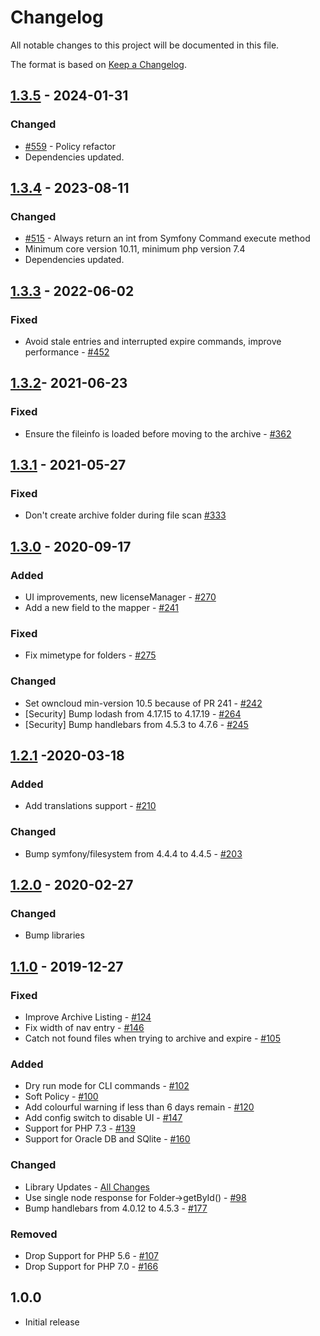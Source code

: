 # Changelog

All notable changes to this project will be documented in this file.

The format is based on [Keep a Changelog](http://keepachangelog.com/en/1.0.0/).

## [1.3.5] - 2024-01-31

### Changed

- [#559](https://github.com/owncloud/files_lifecycle/pull/559) - Policy refactor
- Dependencies updated.


## [1.3.4] - 2023-08-11

### Changed

- [#515](https://github.com/owncloud/files_lifecycle/pull/515) - Always return an int from Symfony Command execute method
- Minimum core version 10.11, minimum php version 7.4
- Dependencies updated.

## [1.3.3] - 2022-06-02

### Fixed

-  Avoid stale entries and interrupted expire commands, improve performance - [#452](https://github.com/owncloud/files_lifecycle/pull/452)


## [1.3.2]- 2021-06-23

### Fixed

- Ensure the fileinfo is loaded before moving to the archive - [#362](https://github.com/owncloud/files_lifecycle/issues/362)

## [1.3.1] - 2021-05-27

### Fixed

- Don't create archive folder during file scan [#333](https://github.com/owncloud/files_lifecycle/issues/333)


## [1.3.0] - 2020-09-17

### Added

- UI improvements, new licenseManager - [#270](https://github.com/owncloud/files_lifecycle/issues/270)
- Add a new field to the mapper - [#241](https://github.com/owncloud/files_lifecycle/issues/241)

### Fixed

- Fix mimetype for folders - [#275](https://github.com/owncloud/files_lifecycle/issues/275)

### Changed

- Set owncloud min-version 10.5 because of PR 241 - [#242](https://github.com/owncloud/files_lifecycle/issues/242)
- [Security] Bump lodash from 4.17.15 to 4.17.19 - [#264](https://github.com/owncloud/files_lifecycle/issues/264)
- [Security] Bump handlebars from 4.5.3 to 4.7.6 - [#245](https://github.com/owncloud/files_lifecycle/issues/245)

## [1.2.1] -2020-03-18

### Added

- Add translations support - [#210](https://github.com/owncloud/files_lifecycle/issues/210)

### Changed

- Bump symfony/filesystem from 4.4.4 to 4.4.5 - [#203](https://github.com/owncloud/files_lifecycle/issues/203)

## [1.2.0] - 2020-02-27

### Changed

- Bump libraries

## [1.1.0] - 2019-12-27

### Fixed

- Improve Archive Listing - [#124](https://github.com/owncloud/files_lifecycle/pull/124)
- Fix width of nav entry - [#146](https://github.com/owncloud/files_lifecycle/pull/146)
- Catch not found files when trying to archive and expire - [#105](https://github.com/owncloud/files_lifecycle/pull/105)

### Added

- Dry run mode for CLI commands - [#102](https://github.com/owncloud/files_lifecycle/pull/102)
- Soft Policy - [#100](https://github.com/owncloud/files_lifecycle/pull/100)
- Add colourful  warning if less than 6 days remain - [#120](https://github.com/owncloud/files_lifecycle/pull/120)
- Add config switch to disable UI - [#147](https://github.com/owncloud/files_lifecycle/pull/147)
- Support for PHP 7.3 - [#139](https://github.com/owncloud/files_lifecycle/pull/139)
- Support for Oracle DB and SQlite - [#160](https://github.com/owncloud/files_lifecycle/pull/160)

### Changed

- Library Updates - [All Changes](https://github.com/owncloud/files_lifecycle/compare/v1.0.0...v1.1.0)
- Use single node response for Folder->getById() - [#98](https://github.com/owncloud/files_lifecycle/pull/98)
- Bump handlebars from 4.0.12 to 4.5.3 - [#177](https://github.com/owncloud/files_lifecycle/pull/177)

### Removed

- Drop Support for PHP 5.6 - [#107](https://github.com/owncloud/files_lifecycle/pull/107)
- Drop Support for PHP 7.0 - [#166](https://github.com/owncloud/files_lifecycle/pull/166)

## 1.0.0

- Initial release

[Unreleased]: https://github.com/owncloud/files_lifecycle/compare/v1.3.5...master
[1.3.5]: https://github.com/owncloud/files_lifecycle/compare/v1.3.4...v1.3.5
[1.3.4]: https://github.com/owncloud/files_lifecycle/compare/v1.3.3...v1.3.4
[1.3.3]: https://github.com/owncloud/files_lifecycle/compare/v1.3.2...v1.3.3
[1.3.2]: https://github.com/owncloud/files_lifecycle/compare/v1.3.1...v1.3.2
[1.3.1]: https://github.com/owncloud/files_lifecycle/compare/v1.3.0...v1.3.1
[1.3.0]: https://github.com/owncloud/files_lifecycle/compare/v1.2.1...v1.3.0
[1.2.1]: https://github.com/owncloud/files_lifecycle/compare/v1.2.0...v1.2.1
[1.2.0]: https://github.com/owncloud/files_lifecycle/compare/v1.1.0...v1.2.0
[1.1.0]: https://github.com/owncloud/files_lifecycle/compare/v1.0.0...v1.1.0
